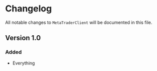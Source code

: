 # Changelog

All notable changes to `MetaTraderClient` will be documented in this file.

## Version 1.0

### Added

- Everything
